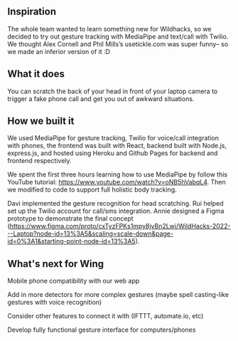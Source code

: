 ## Inspiration
The whole team wanted to learn something new for Wildhacks, so we decided to try out gesture tracking with MediaPipe and text/call with Twilio. We thought Alex Cornell and Phil Mills’s usetickle.com was super funny– so we made an inferior version of it :D

## What it does
You can scratch the back of your head in front of your laptop camera to trigger a fake phone call and get you out of awkward situations.

## How we built it
We used MediaPipe for gesture tracking, Twilio for voice/call integration with phones, the frontend was built with React, backend built with Node.js, express.js, and hosted using Heroku and Github Pages for backend and frontend respectively.

We spent the first three hours learning how to use MediaPipe by follow this YouTube tutorial: https://www.youtube.com/watch?v=oNB5hVabqL4. Then we modified to code to support full holistic body tracking.

Davi implemented the gesture recognition for head scratching. Rui helped set up the Twilio account for call/sms integration. Annie designed a Figma prototype to demonstrate the final concept (https://www.figma.com/proto/cxTyzFPKs1mpy8jvBn2Lwj/WildHacks-2022---Laptop?node-id=13%3A5&scaling=scale-down&page-id=0%3A1&starting-point-node-id=13%3A5). 

## What's next for Wing
Mobile phone compatibility with our web app

Add in more detectors for more complex gestures (maybe spell casting-like gestures with voice recognition)

Consider other features to connect it with (IFTTT, automate.io, etc)

Develop fully functional gesture interface for computers/phones
